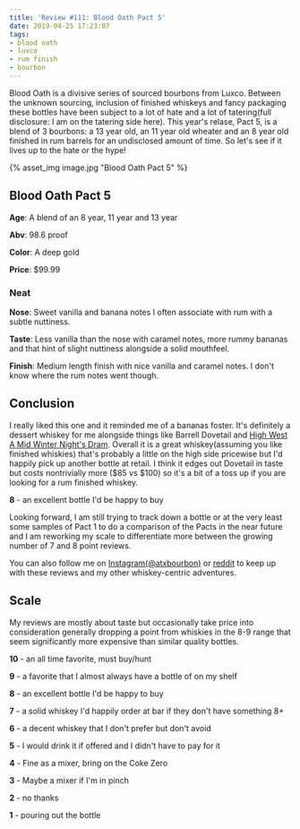 ```yaml
---
title: 'Review #111: Blood Oath Pact 5'
date: 2019-04-25 17:23:07
tags:
- blood oath
- luxco
- rum finish
- bourbon
---
```


Blood Oath is a divisive series of sourced bourbons from Luxco. Between the unknown sourcing, inclusion of finished whiskeys and fancy packaging these bottles have been subject to a lot of hate and a lot of tatering(full disclosure: I am on the tatering side here). This year's relase, Pact 5, is a blend of 3 bourbons: a 13 year old, an 11 year old wheater and an 8 year old finished in rum barrels for an undisclosed amount of time. So let's see if it lives up to the hate or the hype!

{% asset_img image.jpg "Blood Oath Pact 5" %}

## Blood Oath Pact 5
**Age**: A blend of an 8 year, 11 year and 13 year

**Abv**: 98.6 proof

**Color**: A deep gold 

**Price**: $99.99

### Neat
**Nose**: Sweet vanilla and banana notes I often associate with rum with a subtle nuttiness.

**Taste**: Less vanilla than the nose with caramel notes, more rummy bananas and that hint of slight nuttiness alongside a solid mouthfeel.

**Finish**: Medium length finish with nice vanilla and caramel notes. I don't know where the rum notes went though.

## Conclusion
I really liked this one and it reminded me of a bananas foster. It's definitely a dessert whiskey for me alongside things like Barrell Dovetail and [High West A Mid Winter Night's Dram](https://atxbourbon.com/2019/01/04/Review-61-High-West-A-Mid-Winter-Night-s-Dram-Act-6-Scene-5/). Overall it is a great whiskey(assuming you like finished whiskies) that's probably a little on the high side pricewise but I'd happily pick up another bottle at retail. I think it edges out Dovetail in taste but costs nontrivially more ($85 vs $100) so it's a bit of a toss up if you are looking for a rum finished whiskey.

**8** - an excellent bottle I'd be happy to buy

Looking forward, I am still trying to track down a bottle or at the very least some samples of Pact 1 to do a comparison of the Pacts in the near future and I am reworking my scale to differentiate more between the growing number of 7 and 8 point reviews.

You can also follow me on [Instagram(@atxbourbon)](https://www.instagram.com/atxbourbon/) or [reddit](https://www.reddit.com/r/scottmotorraddrinks/) to keep up with these reviews and my other whiskey-centric adventures.

## Scale
My reviews are mostly about taste but occasionally take price into consideration generally dropping a point from whiskies in the 8-9 range that seem significantly more expensive than similar quality bottles.

**10** - an all time favorite, must buy/hunt

**9** - a favorite that I almost always have a bottle of on my shelf

**8** - an excellent bottle I'd be happy to buy

**7** - a solid whiskey I'd happily order at bar if they don't have something 8+

**6** - a decent whiskey that I don't prefer but don't avoid

**5** - I would drink it if offered and I didn't have to pay for it

**4** - Fine as a mixer, bring on the Coke Zero

**3** - Maybe a mixer if I'm in  pinch

**2** - no thanks

**1** - pouring out the bottle  